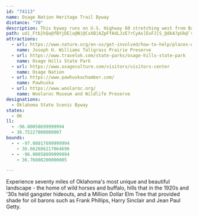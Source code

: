 ```yaml
---
id: "74113"
name: Osage Nation Heritage Trail Byway
distance: "70"
description: This byway runs on U.S. Highway 60 stretching west from Bartlesville, through Pawhuska, to Ponca City.
path: udi_Ftb}hQa@fBYjDE|u@N|@CxXB|AZpFfAdLJzE?rCyAx]ExFJ|S_@dkA?pUk@`vA?vXM`h@Erb@Rlm@M`zAHlFXxCr@fDnDpI|@pC~AfIlBnSbC|Oj@pBlG|M`ErHpKhTbBlE`JxWx@xCxC`TlDhXNbBCfFWjCc@xBe@pAqAlCuBlCkUpNsCjCaA~AcClGcDpJiSro@aExL_BhDgz@nyAmEhIiBjFgFhUeOlm@i@`FKfDNrCd@xCx@zCr@fBbI~PzE|KxYfo@`BlEZ~AR`ChBnTPfDfBlQ|Bp[@fDQnRD`CRfBt@vDdCnIl@tCXdCNfC?jCIrCe@tG_@rD_@dH?zCZj[NxFEjB_AvO{DhXsGt`@_@~CIvBBzBhCdb@NjAz@pOv@dDr@fBlFnKn@~@lExEbD~Dx@nAj@tArAtEfDtNzZztAhBtGn@dBrBdCjAz@rQfJhAx@fCrCnAzBr@lBd@vB^fDxAdd@h@lE|AfEH~AjDx@|cDf}@|c@|OfMrEzExCpOlQzFvGpBzAfYrKp`@xOpVlLv_@nQdCx@zMtGfGtAlU?|YBzc@FcDfx@gDln@u@zGsBrIiAfGSxBOrDJ`l@GlkEDlm@i@no@c@beBKbJc@rJyAnMs@zDuAdG}AlFcBxEiBlEsi@~bA_Rx]sClIsA~FmAzHi@xFKbFItOc@`zDLp{@@hzAR`zACzi@HnWAp{BFjlAGb}EYvYs@`Te@bJ}Cre@aD~d@qAzNYhGiAfNm@bK}AnRuExs@gAbLyCrd@qDpf@qA~Wi@pYM|RA|h@IxBEjHPrp@LrDHz@JlSElIJjTKhXg@tVyAlb@uAfh@gCzRsBnL{SdbAy@hF}ArNk@`Ha@pRGdgADtWMlbA?b~AGjTDlSIv}@BvtH@nLRtPz@tN`B~P~@~Hn@dEvDbQlCfKxEtNnD|MbBdIvBhM|AbMp@`I^lGp@bPDjFHp]C~dANrg@TbIf@~Hp@|HvBjMlBvIfk@luBdDvNr@bE|AdM~@`ORxIItr@PlhBNxk@ArVExFI~Bo@zGiArIo@xC_IhVeAfEcBnI_AlIc@zJEhK@rfALxw@J|uBObz@VfKFxU[hs@Cp@KVOzGSjw@
attractions:
  - url: https://www.nature.org/en-us/get-involved/how-to-help/places-we-protect/tallgrass-prairie-preserve/
    name: Joseph H. Williams Tallgrass Prairie Preserve
  - url: https://www.travelok.com/state-parks/osage-hills-state-park
    name: Osage Hills State Park
  - url: https://www.osageculture.com/visitors/visitors-center
    name: Osage Nation
  - url: https://www.pawhuskachamber.com/
    name: Pawhuska
  - url: https://www.woolaroc.org/
    name: Woolaroc Museum and Wildlife Preserve
designations:
  - Oklahoma State Scenic Byway
states:
  - OK
ll:
  - -96.00058699999994
  - 36.75227000000007
bounds:
  - - -97.08017699999994
    - 36.662686217064696
  - - -96.00058699999994
    - 36.76808200000005

---
```


Experience seventy miles of Oklahoma's most unique and beautiful landscape - the home of wild horses and buffalo, hills that in the 1920s and '30s held gangster hideouts, and a Million Dollar Elm Tree that provided shade for oil barons such as Frank Phillips, Harry Sinclair and Jean Paul Getty.
